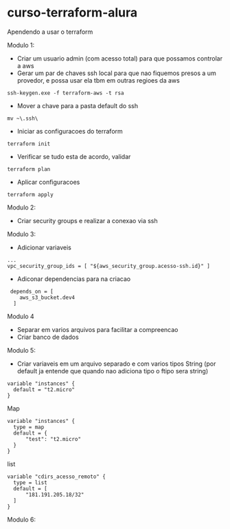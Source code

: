 # curso-terraform-alura
Apendendo a usar o terraform

Modulo 1:
- Criar um usuario admin (com acesso total) para que possamos controlar a aws
- Gerar um par de chaves ssh local para que nao fiquemos presos a um provedor, e possa usar ela tbm em outras regioes da aws
```
ssh-keygen.exe -f terraform-aws -t rsa
```
- Mover a chave para a pasta default do ssh
```
mv ~\.ssh\
```
- Iniciar as configuracoes do terraform
```
terraform init
```
- Verificar se tudo esta de acordo, validar
```
terraform plan
```
- Aplicar configuracoes
```
terraform apply
```

Modulo 2:
- Criar security groups e realizar a conexao via ssh

Modulo 3:
- Adicionar variaveis
```
...
vpc_security_group_ids = [ "${aws_security_group.acesso-ssh.id}" ]
```
- Adiconar dependencias para na criacao
```
 depends_on = [
    aws_s3_bucket.dev4
  ]
```

Modulo 4
- Separar em varios arquivos para facilitar a compreencao
- Criar banco de dados

Modulo 5:
- Criar variaveis em um arquivo separado e com varios tipos
String (por default ja entende que quando nao adiciona tipo o ftipo sera string)
```
variable "instances" {
  default = "t2.micro"
}
```
Map 
```
variable "instances" {
  type = map
  default = {
      "test": "t2.micro"
  }
}
```
list
```
variable "cdirs_acesso_remoto" {
  type = list
  default = [
      "181.191.205.18/32"
  ]
}
```

Modulo 6: